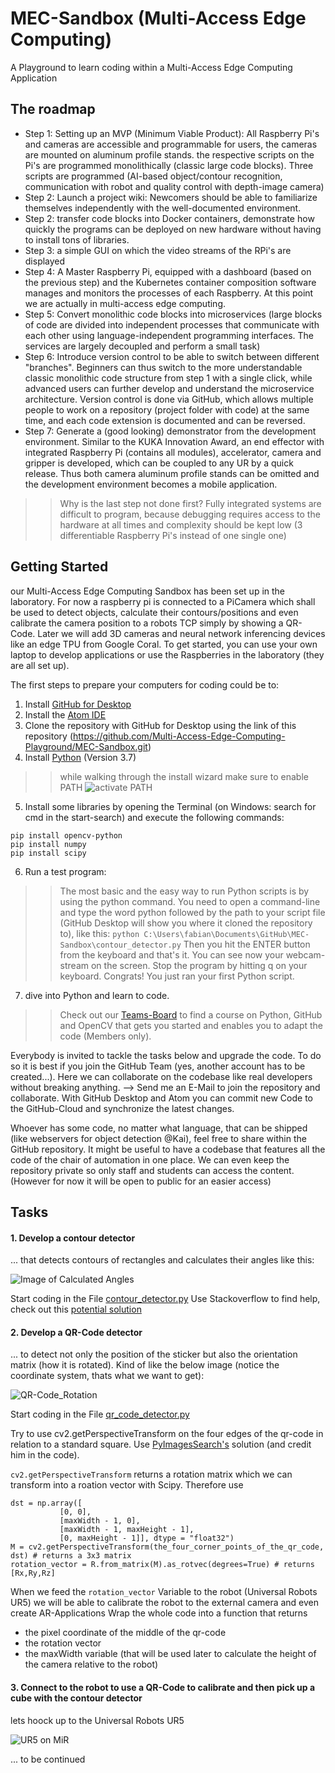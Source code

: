 # MEC-Sandbox (Multi-Access Edge Computing)
A Playground to learn coding within a Multi-Access Edge Computing Application
## The roadmap
* Step 1: Setting up an MVP (Minimum Viable Product): All Raspberry Pi's and cameras are accessible and programmable for users, the cameras are mounted on aluminum profile stands. the respective scripts on the Pi's are programmed monolithically (classic large code blocks). Three scripts are programmed (AI-based object/contour recognition, communication with robot and quality control with depth-image camera)
* Step 2: Launch a project wiki: Newcomers should be able to familiarize themselves independently with the well-documented environment.
* Step 2: transfer code blocks into Docker containers, demonstrate how quickly the programs can be deployed on new hardware without having to install tons of libraries.
* Step 3: a simple GUI on which the video streams of the RPi's are displayed
* Step 4: A Master Raspberry Pi, equipped with a dashboard (based on the previous step) and the Kubernetes container composition software manages and monitors the processes of each Raspberry. At this point we are actually in multi-access edge computing.
* Step 5: Convert monolithic code blocks into microservices (large blocks of code are divided into independent processes that communicate with each other using language-independent programming interfaces. The services are largely decoupled and perform a small task)
* Step 6: Introduce version control to be able to switch between different "branches". Beginners can thus switch to the more understandable classic monolithic code structure from step 1 with a single click, while advanced users can further develop and understand the microservice architecture. Version control is done via GitHub, which allows multiple people to work on a repository (project folder with code) at the same time, and each code extension is documented and can be reversed.
* Step 7: Generate a (good looking) demonstrator from the development environment. Similar to the KUKA Innovation Award, an end effector with integrated Raspberry Pi (contains all modules), accelerator, camera and gripper is developed, which can be coupled to any UR by a quick release. Thus both camera aluminum profile stands can be omitted and the development environment becomes a mobile application.
>> Why is the last step not done first? Fully integrated systems are difficult to program, because debugging requires access to the hardware at all times and complexity should be kept low (3 differentiable Raspberry Pi's instead of one single one)

## Getting Started
our Multi-Access Edge Computing Sandbox has been set up in the laboratory. For now a raspberry pi is connected to a PiCamera which shall be used to detect objects, calculate their contours/positions and even calibrate the camera position to a robots TCP simply by showing a QR-Code. Later we will add 3D cameras and neural network inferencing devices like an edge TPU from Google Coral.
To get started, you can use your own laptop to develop applications or use the Raspberries in the laboratory (they are all set up).

The first steps to prepare your computers for coding could be to:
1. Install [GitHub for Desktop](https://desktop.github.com/)
2. Install the [Atom IDE](https://atom.io/)
3. Clone the repository with GitHub for Desktop using the link of this repository (https://github.com/Multi-Access-Edge-Computing-Playground/MEC-Sandbox.git)
4. Install [Python](https://www.python.org/ftp/python/3.7.9/python-3.7.9-amd64.exe) (Version 3.7)
>> while walking through the install wizard make sure to enable PATH
![activate PATH](https://datatofish.com/wp-content/uploads/2018/10/0001_add_Python_to_Path.png)
5. Install some libraries by opening the Terminal (on Windows: search for cmd in the start-search) and execute the following commands:
```
pip install opencv-python
pip install numpy
pip install scipy
```
6. Run a test program:
>> The most basic and the easy way to run Python scripts is by using the python command. You need to open a command-line and type the word python followed by the path to your script file (GitHub Desktop will show you where it cloned the repository to), like this: 
```python C:\Users\fabian\Documents\GitHub\MEC-Sandbox\contour_detector.py```
Then you hit the ENTER button from the keyboard and that's it. You can see now your webcam-stream on the screen. Stop the program by hitting q on your keyboard. Congrats! You just ran your first Python script.

7. dive into Python and learn to code. 
>>Check out our [Teams-Board](https://teams.microsoft.com/l/entity/com.microsoft.teamspace.tab.planner/_djb2_msteams_prefix_921253025?context=%7B%22subEntityId%22%3Anull%2C%22channelId%22%3A%2219%3Ab3c07338ca614247a2fc1ed8ee32d4ff%40thread.tacv2%22%7D&groupId=5477e372-0e90-4ce4-942c-5a6c484efea7&tenantId=509b255b-13b3-4af4-bd94-9536cca3c61f) to find a course on Python, GitHub and OpenCV that gets you started and enables you to adapt the code (Members only). 

Everybody is invited to tackle the tasks below and upgrade the code. To do so it is best if you join the GitHub Team (yes, another account has to be created...). Here we can collaborate on the codebase like real developers without breaking anything.
--> Send me an E-Mail to join the repository and collaborate.
With GitHub Desktop and Atom you can commit new Code to the GitHub-Cloud and synchronize the latest changes.

Whoever has some code, no matter what language, that can be shipped (like webservers for object detection @Kai), feel free to share within the GitHub repository. It might be useful to have a codebase that features all the code of the chair of automation in one place. We can even keep the repository private so only staff and students can access the content. (However for now it will be open to public for an easier access)

## Tasks
#### 1. Develop a contour detector 
... that detects contours of rectangles and calculates their angles like this:

![Image of Calculated Angles](https://i.stack.imgur.com/cstn0.png)

Start coding in the File [contour_detector.py](contour_detector.py) 
Use Stackoverflow to find help, check out this [potential solution](https://stackoverflow.com/questions/34237253/detect-centre-and-angle-of-rectangles-in-an-image-using-opencv)

#### 2. Develop a QR-Code detector
... to detect not only the position of the sticker but also the orientation matrix (how it is rotated). 
Kind of like the below image (notice the coordinate system, thats what we want to get):

![QR-Code_Rotation](https://visp-doc.inria.fr/doxygen/visp-daily/img-pose-qrcode.jpg)

Start coding in the File [qr_code_detector.py](qr_code_detector.py)

Try to use cv2.getPerspectiveTransform on the four edges of the qr-code in relation to a standard square. Use [PyImagesSearch's](https://www.pyimagesearch.com/2014/08/25/4-point-opencv-getperspective-transform-example/) solution (and credit him in the code). 

```cv2.getPerspectiveTransform``` returns a rotation matrix which we can transform into a roation vector with Scipy. Therefore use 
```
dst = np.array([
           [0, 0],
           [maxWidth - 1, 0],
           [maxWidth - 1, maxHeight - 1],
           [0, maxHeight - 1]], dtype = "float32")
M = cv2.getPerspectiveTransform(the_four_corner_points_of_the_qr_code, dst) # returns a 3x3 matrix 
rotation_vector = R.from_matrix(M).as_rotvec(degrees=True) # returns [Rx,Ry,Rz]
```   
When we feed the ```rotation_vector``` Variable to the robot (Universal Robots UR5) we will be able to calibrate the robot to the external camera and even create AR-Applications
Wrap the whole code into a function that returns 
* the pixel coordinate of the middle of the qr-code
* the rotation vector
* the maxWidth variable (that will be used later to calculate the height of the camera relative to the robot)

#### 3. Connect to the robot to use a QR-Code to calibrate and then pick up a cube with the contour detector
lets hoock up to the Universal Robots UR5

![UR5 on MiR](models/Mir_01.jpg)

... to be continued

